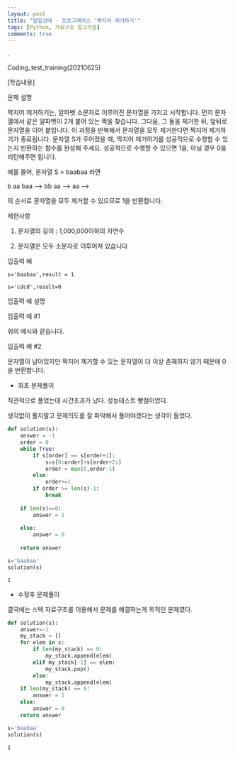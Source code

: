 ```yaml
---
layout: post
title: "일일코테 - 프로그래머스 '짝지어 제거하기'"
tags: [Python, 자료구조 알고리즘]
comments: true
---
```


.

Coding_test_training(20210625)

[학습내용]

문제 설명

짝지어 제거하기는, 알파벳 소문자로 이루어진 문자열을 가지고 시작합니다. 먼저 문자열에서 같은 알파벳이 2개 붙어 있는 짝을 찾습니다. 그다음, 그 둘을 제거한 뒤, 앞뒤로 문자열을 이어 붙입니다. 이 과정을 반복해서 문자열을 모두 제거한다면 짝지어 제거하기가 종료됩니다. 문자열 S가 주어졌을 때, 짝지어 제거하기를 성공적으로 수행할 수 있는지 반환하는 함수를 완성해 주세요. 성공적으로 수행할 수 있으면 1을, 아닐 경우 0을 리턴해주면 됩니다.

예를 들어, 문자열 S = baabaa 라면

b aa baa --> bb aa --> aa -->

의 순서로 문자열을 모두 제거할 수 있으므로 1을 반환합니다.

제한사항

1) 문자열의 길이 : 1,000,000이하의 자연수

2) 문자열은 모두 소문자로 이루어져 있습니다

입출력 예

`s='baabaa',result = 1`

`s='cdcd',result=0`

입출력 예 설명

입출력 예 #1

위의 예시와 같습니다.

입출력 예 #2

문자열이 남아있지만 짝지어 제거할 수 있는 문자열이 더 이상 존재하지 않기 때문에 0을 반환합니다.

- 최초 문제풀이

직관적으로 풀었는데 시간초과가 났다. 성능테스트 빵점이었다.

생각없이 풀지말고 문제의도를 잘 파악해서 풀어야겠다는 생각이 들었다.


```python
def solution(s):
    answer = -1
    order = 0
    while True:
        if s[order] == s[order+1]:
            s=s[0:order]+s[order+2:]
            order = max(0,order-1)
        else:
            order+=1
        if order >= len(s)-1:
            break
            
    if len(s)==0:
        answer = 1
        
    else:
        answer = 0
        
    return answer

s='baabaa'
solution(s)
```




    1



- 수정후 문제풀이

결국에는 스텍 자료구조를 이용해서 문제를 해결하는게 목적인 문제였다.


```python
def solution(s):
    answer=-1
    my_stack = []
    for elem in s:
        if len(my_stack) == 0: 
            my_stack.append(elem)
        elif my_stack[-1] == elem: 
            my_stack.pop()
        else: 
            my_stack.append(elem)
    if len(my_stack) == 0: 
        answer = 1
    else: 
        answer = 0
    return answer

s='baabaa'
solution(s)
```




    1


